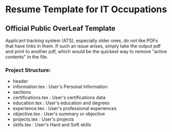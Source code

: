 # Resume Template for IT Occupations
## Official Public OverLeaf Template
Applicant tracking system (ATS), especially older ones, do not like PDFs that have links in them. If such an issue arises, simply take the output pdf and print to another pdf, which would be the quickest way to remove "active contents" in the file.

### Project Structure:
- header
- information.tex : User's Personal Information
- sections
- certifications.tex : User's certifications data
- education.tex : User's education and degrees
- experience.tex : User's professional experiences
- objective.tex : User's summary or objective
- projects.tex : User's projects
- skills.tex : User's Hard and Soft skills
